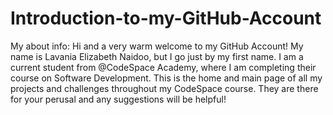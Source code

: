 # Introduction-to-my-GitHub-Account
My about info:
Hi and a very warm welcome to my GitHub Account! 
My name is Lavania Elizabeth Naidoo, but I go just by my first name.
I am a current student from @CodeSpace Academy, where I am completing their course on Software Development.
This is the home and main page of all my projects and challenges throughout my CodeSpace course.
They are there for your perusal and any suggestions will be helpful!
